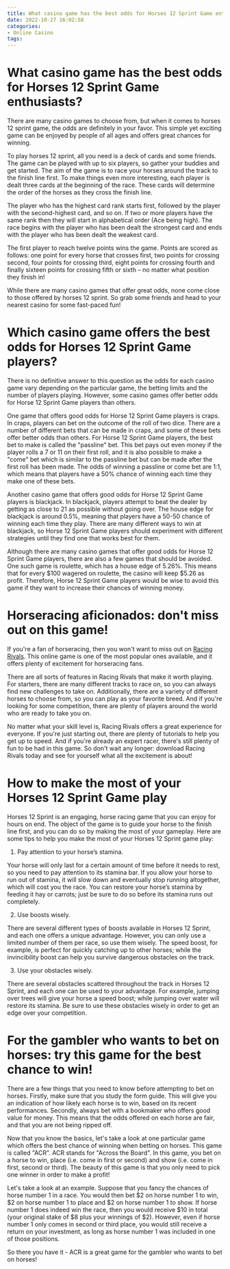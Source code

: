 ```yaml
---
title: What casino game has the best odds for Horses 12 Sprint Game enthusiasts
date: 2022-10-27 16:02:58
categories:
- Online Casino
tags:
---
```



#  What casino game has the best odds for Horses 12 Sprint Game enthusiasts?

There are many casino games to choose from, but when it comes to horses 12 sprint game, the odds are definitely in your favor. This simple yet exciting game can be enjoyed by people of all ages and offers great chances for winning.

To play horses 12 sprint, all you need is a deck of cards and some friends. The game can be played with up to six players, so gather your buddies and get started. The aim of the game is to race your horses around the track to the finish line first. To make things even more interesting, each player is dealt three cards at the beginning of the race. These cards will determine the order of the horses as they cross the finish line.

The player who has the highest card rank starts first, followed by the player with the second-highest card, and so on. If two or more players have the same rank then they will start in alphabetical order (Ace being high). The race begins with the player who has been dealt the strongest card and ends with the player who has been dealt the weakest card.

The first player to reach twelve points wins the game. Points are scored as follows: one point for every horse that crosses first, two points for crossing second, four points for crossing third, eight points for crossing fourth and finally sixteen points for crossing fifth or sixth – no matter what position they finish in!

While there are many casino games that offer great odds, none come close to those offered by horses 12 sprint. So grab some friends and head to your nearest casino for some fast-paced fun!

#  Which casino game offers the best odds for Horses 12 Sprint Game players?

There is no definitive answer to this question as the odds for each casino game vary depending on the particular game, the betting limits and the number of players playing. However, some casino games offer better odds for Horse 12 Sprint Game players than others.

One game that offers good odds for Horse 12 Sprint Game players is craps. In craps, players can bet on the outcome of the roll of two dice. There are a number of different bets that can be made in craps, and some of these bets offer better odds than others. For Horse 12 Sprint Game players, the best bet to make is called the "passline" bet. This bet pays out even money if the player rolls a 7 or 11 on their first roll, and it is also possible to make a "come" bet which is similar to the passline bet but can be made after the first roll has been made. The odds of winning a passline or come bet are 1:1, which means that players have a 50% chance of winning each time they make one of these bets.

Another casino game that offers good odds for Horse 12 Sprint Game players is blackjack. In blackjack, players attempt to beat the dealer by getting as close to 21 as possible without going over. The house edge for blackjack is around 0.5%, meaning that players have a 50-50 chance of winning each time they play. There are many different ways to win at blackjack, so Horse 12 Sprint Game players should experiment with different strategies until they find one that works best for them.

Although there are many casino games that offer good odds for Horse 12 Sprint Game players, there are also a few games that should be avoided. One such game is roulette, which has a house edge of 5.26%. This means that for every $100 wagered on roulette, the casino will keep $5.26 as profit. Therefore, Horse 12 Sprint Game players would be wise to avoid this game if they want to increase their chances of winning money.

#  Horseracing aficionados: don't miss out on this game!

If you're a fan of horseracing, then you won't want to miss out on [Racing Rivals](https://www.racingrivals.com/). This online game is one of the most popular ones available, and it offers plenty of excitement for horseracing fans.

There are all sorts of features in Racing Rivals that make it worth playing. For starters, there are many different tracks to race on, so you can always find new challenges to take on. Additionally, there are a variety of different horses to choose from, so you can play as your favorite breed. And if you're looking for some competition, there are plenty of players around the world who are ready to take you on.

No matter what your skill level is, Racing Rivals offers a great experience for everyone. If you're just starting out, there are plenty of tutorials to help you get up to speed. And if you're already an expert racer, there's still plenty of fun to be had in this game. So don't wait any longer: download Racing Rivals today and see for yourself what all the excitement is about!

#  How to make the most of your Horses 12 Sprint Game play

Horses 12 Sprint is an engaging, horse racing game that you can enjoy for hours on end. The object of the game is to guide your horse to the finish line first, and you can do so by making the most of your gameplay. Here are some tips to help you make the most of your Horses 12 Sprint game play:

1. Pay attention to your horse’s stamina.

Your horse will only last for a certain amount of time before it needs to rest, so you need to pay attention to its stamina bar. If you allow your horse to run out of stamina, it will slow down and eventually stop running altogether, which will cost you the race. You can restore your horse’s stamina by feeding it hay or carrots; just be sure to do so before its stamina runs out completely.

2. Use boosts wisely.

There are several different types of boosts available in Horses 12 Sprint, and each one offers a unique advantage. However, you can only use a limited number of them per race, so use them wisely. The speed boost, for example, is perfect for quickly catching up to other horses; while the invincibility boost can help you survive dangerous obstacles on the track.

3. Use your obstacles wisely.

There are several obstacles scattered throughout the track in Horses 12 Sprint, and each one can be used to your advantage. For example, jumping over trees will give your horse a speed boost; while jumping over water will restore its stamina. Be sure to use these obstacles wisely in order to get an edge over your competition.

#  For the gambler who wants to bet on horses: try this game for the best chance to win!

There are a few things that you need to know before attempting to bet on horses. Firstly, make sure that you study the form guide. This will give you an indication of how likely each horse is to win, based on its recent performances. Secondly, always bet with a bookmaker who offers good value for money. This means that the odds offered on each horse are fair, and that you are not being ripped off.

Now that you know the basics, let's take a look at one particular game which offers the best chance of winning when betting on horses. This game is called "ACR". ACR stands for "Across the Board". In this game, you bet on a horse to win, place (i.e. come in first or second) and show (i.e. come in first, second or third). The beauty of this game is that you only need to pick one winner in order to make a profit!

Let's take a look at an example. Suppose that you fancy the chances of horse number 1 in a race. You would then bet $2 on horse number 1 to win, $2 on horse number 1 to place and $2 on horse number 1 to show. If horse number 1 does indeed win the race, then you would receive $10 in total (your original stake of $8 plus your winnings of $2). However, even if horse number 1 only comes in second or third place, you would still receive a return on your investment, as long as horse number 1 was included in one of those positions.

So there you have it - ACR is a great game for the gambler who wants to bet on horses!